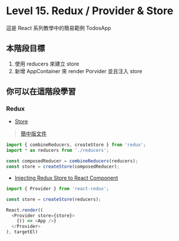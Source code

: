 # Level 15. Redux / Provider & Store
這是 React 系列教學中的簡易範例 TodosApp


## 本階段目標
1. 使用 reducers 來建立 store
2. 新增 AppContainer 來 render Porvider 並且注入 store


## 你可以在這階段學習
### Redux
- [Store](https://github.com/rackt/redux/blob/master/docs/basics/Store.md)

> [簡中版文件](https://github.com/camsong/redux-in-chinese/blob/master/docs/basics/Store.md)

```js
import { combineReducers, createStore } from 'redux';
import * as reducers from './reducers';

const composedReducer = combineReducers(reducers);
const store = createStore(composedReducer);
```
- [Injecting Redux Store to React Component](https://github.com/rackt/react-redux#injecting-redux-store)
```js
import { Provider } from 'react-redux';

const store = createStore(reducers);

React.render((
  <Provider store={store}>
    {() => <App />}
  </Provider>
), targetEl)
```
